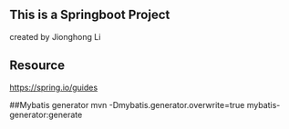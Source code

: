 ## This is a Springboot Project
created by Jionghong Li
## Resource
https://spring.io/guides

##Mybatis generator
mvn -Dmybatis.generator.overwrite=true mybatis-generator:generate